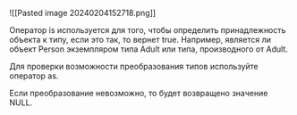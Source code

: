 ![[Pasted image 20240204152718.png]]

Оператор is используется для того, чтобы определить принадлежность объекта к типу, если это так, то вернет true. Например, является ли объект Person экземпляром типа Adult или типа, производного от Adult.

Для проверки возможности преобразования типов используйте оператор as.

Если преобразование невозможно, то будет возвращено значение NULL.